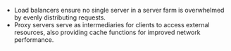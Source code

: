 - Load balancers ensure no single server in a server farm is overwhelmed by evenly distributing requests.
- Proxy servers serve as intermediaries for clients to access external resources, also providing cache functions for improved network performance.

